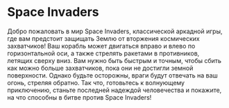 # Space Invaders

​Добро пожаловать в мир Space Invaders, классической аркадной игры, где вам предстоит защищать Землю от вторжения космических захватчиков!
Ваш корабль может двигаться вправо и влево по горизонтальной оси, а также стрелять ракетами в противников, летящих сверху вниз. Вам нужно быть быстрым и точным, чтобы сбить как можно больше захватчиков, пока они не достигли земной поверхности. Однако будьте осторожны, враги будут отвечать на ваш огонь, стреляя обратно.
Так что, готовьтесь к волнующему приключению, станьте последней надеждой человечества и покажите, на что способны в битве против Space Invaders!
